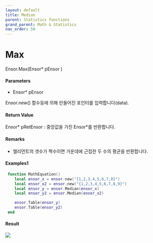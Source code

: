 ```yaml
---
layout: default
title: Median
parent: Statistics functions
grand_parent: Math & Statistics
nav_order: 50
---
```


# Max

Ensor.Max\(Ensor\* pEnsor \)

#### Parameters

* Ensor\* pEnsor

Ensor.new\(\) 함수등에 의해 만들어진 포인터를 입력합니다\(data\).

#### Return Value

Ensor\* pRetEnsor : 중앙값을 가진 Ensor\*를 반환합니다.

#### Remarks

* 엘리먼트의 갯수가 짝수이면 가운데에 근접한 두 수의 평균을 반환합니다.

#### Examples1

```lua
 function MathEquation()
	local ensor_x = ensor.new("{1,2,3,4,5,6,7,8}")
	local ensor_x2 = ensor.new("{1,2,3,4,5,6,7,8,9}")
 	local ensor_y = ensor.Median(ensor_x)
	local ensor_y2 = ensor.Median(ensor_x2)

	ensor.Table(ensor_y)
	ensor.Table(ensor_y2)
 end
```

#### Result

![](/StatisticsAPI/MedianResultTable.png)

